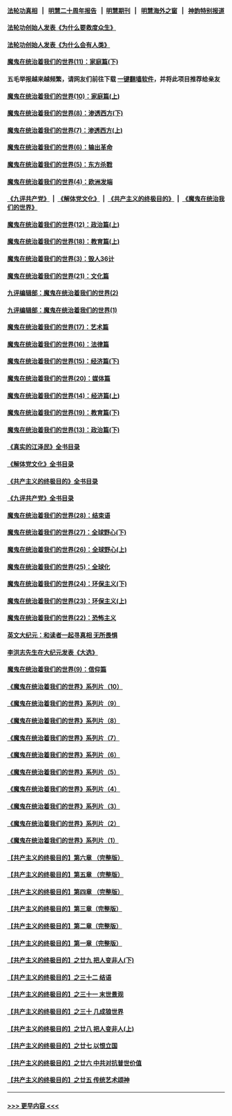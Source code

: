 #### [法轮功真相](https://github.com/gfw-breaker/truth/blob/master/README.md?t=0) &nbsp;&nbsp;|&nbsp;&nbsp; [明慧二十周年报告](https://github.com/gfw-breaker/mh-reports/blob/master/README.md?t=0) &nbsp;&nbsp;|&nbsp;&nbsp;[明慧期刊](https://github.com/gfw-breaker/mh-qikan) &nbsp;&nbsp;|&nbsp;&nbsp; [明慧海外之窗](https://github.com/gfw-breaker/mh-news/blob/master/README.md?t=0) &nbsp;&nbsp;|&nbsp;&nbsp; [神韵特别报道](https://github.com/gfw-breaker/mh-news/blob/master/shenyun.md?t=0)
#### [法轮功创始人发表《为什么要救度众生》](../pages/nsc422/n13975246.md?t=05031543) 
#### [法轮功创始人发表《为什么会有人类》](../pages/nsc422/n13912117.md?t=05031543) 
#### [魔鬼在统治着我们的世界(11)：家庭篇(下)](../pages/nsc422/n10440961.md?t=05031543) 
#### 五毛举报越来越频繁，请网友们前往下载 [一键翻墙软件](https://github.com/gfw-breaker/ssr-accounts)，并将此项目推荐给亲友
#### [魔鬼在统治着我们的世界(10)：家庭篇(上)](../pages/nsc422/n10435448.md?t=05031543) 
#### [魔鬼在统治着我们的世界(8)：渗透西方(下)](../pages/nsc422/n10429603.md?t=05031543) 
#### [魔鬼在统治着我们的世界(7)：渗透西方(上)](../pages/nsc422/n10426013.md?t=05031543) 
#### [魔鬼在统治着我们的世界(6)：输出革命](../pages/nsc422/n10421536.md?t=05031543) 
#### [魔鬼在统治着我们的世界(5)：东方杀戮](../pages/nsc422/n10417707.md?t=05031543) 
#### [魔鬼在统治着我们的世界(4)：欧洲发端](../pages/nsc422/n10414890.md?t=05031543) 
#### [《九评共产党》](https://github.com/begood0513/9ping.md/blob/master/README.md) &nbsp;|&nbsp; [《解体党文化》](../../../../jtdwh.md/blob/master/README.md)  &nbsp;|&nbsp; [《共产主义的终极目的》](../../../../gczydzjmd.md/blob/master/README.md) &nbsp;|&nbsp; [《魔鬼在统治我们的世界》](../../../../mgztzwmdsj.md/blob/master/README.md) 
#### [魔鬼在统治着我们的世界(12)：政治篇(上)](../pages/nsc422/n10444576.md?t=05031543) 
#### [魔鬼在统治着我们的世界(18)：教育篇(上)](../pages/nsc422/n10526970.md?t=05031543) 
#### [魔鬼在统治着我们的世界(3)：毁人36计](../pages/nsc422/n10411583.md?t=05031543) 
#### [魔鬼在统治着我们的世界(21)：文化篇](../pages/nsc422/n10597706.md?t=05031543) 
#### [九评编辑部：魔鬼在统治着我们的世界(2)](../pages/nsc422/n10410036.md?t=05031543) 
#### [九评编辑部：魔鬼在统治着我们的世界(1)](../pages/nsc422/n10406825.md?t=05031543) 
#### [魔鬼在统治着我们的世界(17)：艺术篇](../pages/nsc422/n10499093.md?t=05031543) 
#### [魔鬼在统治着我们的世界(16)：法律篇](../pages/nsc422/n10485969.md?t=05031543) 
#### [魔鬼在统治着我们的世界(15)：经济篇(下)](../pages/nsc422/n10469975.md?t=05031543) 
#### [魔鬼在统治着我们的世界(20)：媒体篇](../pages/nsc422/n10586579.md?t=05031543) 
#### [魔鬼在统治着我们的世界(14)：经济篇(上)](../pages/nsc422/n10457370.md?t=05031543) 
#### [魔鬼在统治着我们的世界(19)：教育篇(下)](../pages/nsc422/n10564808.md?t=05031543) 
#### [魔鬼在统治着我们的世界(13)：政治篇(下)](../pages/nsc422/n10448270.md?t=05031543) 
#### [《真实的江泽民》全书目录](../pages/nsc422/n13721399.md?t=05031543) 
#### [《解体党文化》全书目录](../pages/nsc422/n13721157.md?t=05031543) 
#### [《共产主义的终极目的》全书目录](../pages/nsc422/n13721048.md?t=05031543) 
#### [《九评共产党》全书目录](../pages/nsc422/n13708085.md?t=05031543) 
#### [魔鬼在统治着我们的世界(28)：结束语](../pages/nsc422/n10936246.md?t=05031543) 
#### [魔鬼在统治着我们的世界(27)：全球野心(下)](../pages/nsc422/n10928319.md?t=05031543) 
#### [魔鬼在统治着我们的世界(26)：全球野心(上)](../pages/nsc422/n10900318.md?t=05031543) 
#### [魔鬼在统治着我们的世界(25)：全球化](../pages/nsc422/n10788205.md?t=05031543) 
#### [魔鬼在统治着我们的世界(24)：环保主义(下)](../pages/nsc422/n10695307.md?t=05031543) 
#### [魔鬼在统治着我们的世界(23)：环保主义(上)](../pages/nsc422/n10688613.md?t=05031543) 
#### [魔鬼在统治着我们的世界(22)：恐怖主义](../pages/nsc422/n10614727.md?t=05031543) 
#### [英文大纪元：和读者一起寻真相 无所畏惧](../pages/nsc422/n12542027.md?t=05031543) 
#### [李洪志先生在大纪元发表《大选》](../pages/nsc422/n12534746.md?t=05031543) 
#### [魔鬼在统治着我们的世界(9)：信仰篇](../pages/nsc422/n10432159.md?t=05031543) 
#### [《魔鬼在统治着我们的世界》系列片（10）](../pages/nsc422/n12292670.md?t=05031543) 
#### [《魔鬼在统治着我们的世界》系列片（9）](../pages/nsc422/n12290859.md?t=05031543) 
#### [《魔鬼在统治着我们的世界》系列片（8）](../pages/nsc422/n12287445.md?t=05031543) 
#### [《魔鬼在统治着我们的世界》系列片（7）](../pages/nsc422/n12283425.md?t=05031543) 
#### [《魔鬼在统治着我们的世界》系列片（6）](../pages/nsc422/n12282314.md?t=05031543) 
#### [《魔鬼在统治着我们的世界》系列片（5）](../pages/nsc422/n12281419.md?t=05031543) 
#### [《魔鬼在统治着我们的世界》系列片（4）](../pages/nsc422/n12274024.md?t=05031543) 
#### [《魔鬼在统治着我们的世界》系列片（3）](../pages/nsc422/n12271322.md?t=05031543) 
#### [《魔鬼在统治着我们的世界》系列片（2）](../pages/nsc422/n12269049.md?t=05031543) 
#### [《魔鬼在统治着我们的世界》系列片（1）](../pages/nsc422/n12267575.md?t=05031543) 
#### [【共产主义的终极目的】第六章 （完整版）](../pages/nsc422/n11428913.md?t=05031543) 
#### [【共产主义的终极目的】第五章 （完整版）](../pages/nsc422/n11428912.md?t=05031543) 
#### [【共产主义的终极目的】第四章 （完整版）](../pages/nsc422/n11428907.md?t=05031543) 
#### [【共产主义的终极目的】第三章（完整版）](../pages/nsc422/n11428848.md?t=05031543) 
#### [【共产主义的终极目的】第二章（完整版）](../pages/nsc422/n11428831.md?t=05031543) 
#### [【共产主义的终极目的】第一章（完整版）](../pages/nsc422/n11417651.md?t=05031543) 
#### [【共产主义的终极目的】之廿九 把人变非人(下)](../pages/nsc422/n11344140.md?t=05031543) 
#### [【共产主义的终极目的】之三十二 结语](../pages/nsc422/n11360535.md?t=05031543) 
#### [【共产主义的终极目的】之三十一 末世景观](../pages/nsc422/n11351129.md?t=05031543) 
#### [【共产主义的终极目的】之三十 几成狼世界](../pages/nsc422/n11348280.md?t=05031543) 
#### [【共产主义的终极目的】之廿八 把人变非人(上)](../pages/nsc422/n11340492.md?t=05031543) 
#### [【共产主义的终极目的】之廿七 以恨立国](../pages/nsc422/n11336944.md?t=05031543) 
#### [【共产主义的终极目的】之廿六 中共对抗普世价值](../pages/nsc422/n11324785.md?t=05031543) 
#### [【共产主义的终极目的】之廿五 传统艺术颂神](../pages/nsc422/n11296396.md?t=05031543) 

----
#### [ >>> 更早内容 <<< ](../indexes/nsc422-earlier.md)
